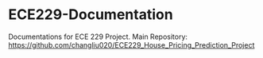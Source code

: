 # ECE229-Documentation
Documentations for ECE 229 Project. Main Repository: https://github.com/changliu020/ECE229_House_Pricing_Prediction_Project
